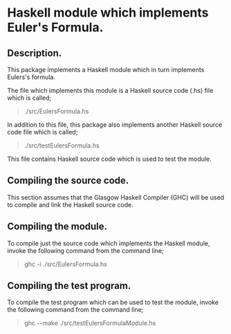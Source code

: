 Haskell module which implements Euler's Formula.
================================================

Description.
------------

This package implements a Haskell module which in turn implements Eulers's formula.

The file which implements this module is a Haskell source code (.hs) file which is called;

>  ./src/EulersFormula.hs

In addition to this file, this package also implements another Haskell source code file which is
called;

>  ./src/testEulersFormula.hs

This file contains Haskell source code which is used to test the module.


Compiling the source code.
--------------------------

This section assumes that the Glasgow Haskell Compiler (GHC) will be used to compile and link the
Haskell source code.

Compiling the module.
---------------------

To compile just the source code which implements the Haskell module, invoke the following command
from the command line;

>  ghc -i ./src/EulersFormula.hs

Compiling the test program.
---------------------------

To compile the test program which can be used to test the module, invoke the following command from
the command line;

> ghc --make ./src/testEulersFormulaModule.hs
